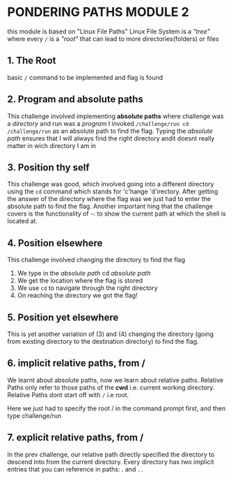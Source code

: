 # PONDERING PATHS MODULE 2
this module is based on "Linux File Paths"
Linux File System is a _"tree"_ where every `/` is a _"root"_ that can lead to more directories(folders) or files

## 1. The Root
basic `/` command to be implemented and flag is found

## 2. Program and absolute paths
This challenge involved implementing **absolute paths** where challenge was a _directory_ and run was a _program_
I invoked `/challenge/run cd /challenge/run` as an absolute path to find the flag.
Typing the _absolute path_ ensures that I will always find the right directory andit doesnt really matter in wich directory I am in

## 3. Position thy self
This challenge was good, which involved going into a different directory using the `cd` command which stands for 'c'hange 'd'irectory.
After getting the answer of the directory where the flag was we just had to enter the absolute path to find the flag.
Another important hing that the challenge covers is the functionality of `~`: to show the current path at which the shell is located at.

## 4. Position elsewhere
This challenge involved changing the directory to find the flag
1. We type in the _absolute path_ cd _absolute path_
2. We get the location where the flag is stored
3. We use `cd`  to navigate through the right directory
4. On reaching the directory we got the flag!

## 5. Position yet elsewhere
This is yet another variation of (3) and (4) changing the directory (going from existing directory to the destination directory) to find the flag.

## 6. implicit relative paths, from /
We learnt about absolute paths, now we learn about relative paths.
Relative Paths only refer to those paths of the **cwd** i.e. current working directory. 
Relative Paths dont start off with `/` i.e root.

Here we just had to specify the root / in the command prompt first, and then type challenge/run

## 7. explicit relative paths, from /
In the prev challenge, our relative path directly specified the directory to descend into from the current directory.
Every directory has two implicit entries that you can reference in paths: . and `..`

